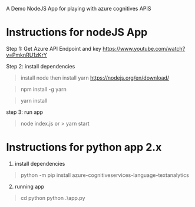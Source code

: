 A Demo NodeJS App for playing with azure cognitives APIS

# Instructions for nodeJS App

Step 1: Get Azure API Endpoint and key
https://www.youtube.com/watch?v=PmknRU1zKrY

Step 2: install dependencies
> install node then install yarn
https://nodejs.org/en/download/

> npm install -g yarn

> yarn install

step 3: run app
> node index.js or > yarn start


# Instructions for python app 2.x
1. install dependencies
>python -m pip install azure-cognitiveservices-language-textanalytics

2. running app
> cd python
> python .\app.py